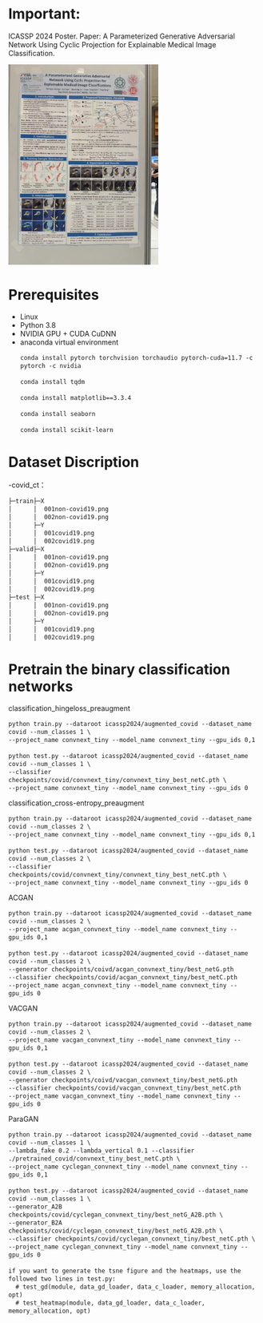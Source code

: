# Important:
ICASSP 2024 Poster. Paper: A Parameterized Generative Adversarial Network Using Cyclic Projection for Explainable Medical Image Classification.

<p align='left'>
  <img src='korea_coex/0.jpg' width='300'/>
</p>

# Prerequisites
- Linux
- Python 3.8
- NVIDIA GPU + CUDA CuDNN
- anaconda virtual environment
  ```
  conda install pytorch torchvision torchaudio pytorch-cuda=11.7 -c pytorch -c nvidia  
  
  conda install tqdm  
  
  conda install matplotlib==3.3.4  
  
  conda install seaborn  
  
  conda install scikit-learn  
  ```
# Dataset Discription
-covid_ct：
```
├─train├─X
│      │  001non-covid19.png
│      │  002non-covid19.png
│      ├─Y
│      │  001covid19.png
│      │  002covid19.png
├─valid├─X
│      │  001non-covid19.png
│      │  002non-covid19.png
│      ├─Y
│      │  001covid19.png
│      │  002covid19.png
├─test ├─X
│      │  001non-covid19.png
│      │  002non-covid19.png
│      ├─Y
│      │  001covid19.png
│      │  002covid19.png
```
# Pretrain the binary classification networks
classification_hingeloss_preaugment
  ```
python train.py --dataroot icassp2024/augmented_covid --dataset_name covid --num_classes 1 \
--project_name convnext_tiny --model_name convnext_tiny --gpu_ids 0,1

python test.py --dataroot icassp2024/augmented_covid --dataset_name covid --num_classes 1 \
--classifier checkpoints/covid/convnext_tiny/convnext_tiny_best_netC.pth \
--project_name convnext_tiny --model_name convnext_tiny --gpu_ids 0
  ```

classification_cross-entropy_preaugment
  ```
python train.py --dataroot icassp2024/augmented_covid --dataset_name covid --num_classes 2 \
--project_name convnext_tiny --model_name convnext_tiny --gpu_ids 0,1

python test.py --dataroot icassp2024/augmented_covid --dataset_name covid --num_classes 2 \
--classifier checkpoints/covid/convnext_tiny/convnext_tiny_best_netC.pth \
--project_name convnext_tiny --model_name convnext_tiny --gpu_ids 0
  ```

ACGAN
  ```
python train.py --dataroot icassp2024/augmented_covid --dataset_name covid --num_classes 2 \
--project_name acgan_convnext_tiny --model_name convnext_tiny --gpu_ids 0,1

python test.py --dataroot icassp2024/augmented_covid --dataset_name covid --num_classes 2 \
--generator checkpoints/coivd/acgan_convnext_tiny/best_netG.pth
--classifier checkpoints/covid/acgan_convnext_tiny/best_netC.pth
--project_name acgan_convnext_tiny --model_name convnext_tiny --gpu_ids 0
  ```

VACGAN
  ```
python train.py --dataroot icassp2024/augmented_covid --dataset_name covid --num_classes 2 \
--project_name vacgan_convnext_tiny --model_name convnext_tiny --gpu_ids 0,1

python test.py --dataroot icassp2024/augmented_covid --dataset_name covid --num_classes 2 \
--generator checkpoints/coivd/vacgan_convnext_tiny/best_netG.pth
--classifier checkpoints/covid/vacgan_convnext_tiny/best_netC.pth
--project_name vacgan_convnext_tiny --model_name convnext_tiny --gpu_ids 0
  ```

ParaGAN
  ```
python train.py --dataroot icassp2024/augmented_covid --dataset_name covid --num_classes 1 \
--lambda_fake 0.2 --lambda_vertical 0.1 --classifier ./pretrained_covid/convnext_tiny_best_netC.pth \
--project_name cyclegan_convnext_tiny --model_name convnext_tiny --gpu_ids 0,1

python test.py --dataroot icassp2024/augmented_covid --dataset_name covid --num_classes 1 \
--generator_A2B checkpoints/covid/cyclegan_convnext_tiny/best_netG_A2B.pth \
--generator_B2A checkpoints/covid/cyclegan_convnext_tiny/best_netG_A2B.pth \
--classifier checkpoints/covid/cyclegan_convnext_tiny/best_netC.pth \
--project_name cyclegan_convnext_tiny --model_name convnext_tiny --gpu_ids 0

if you want to generate the tsne figure and the heatmaps, use the followed two lines in test.py:
    # test_gd(module, data_gd_loader, data_c_loader, memory_allocation, opt)
    # test_heatmap(module, data_gd_loader, data_c_loader, memory_allocation, opt)
  ```

